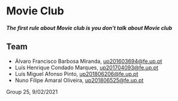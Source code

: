 # Movie Club
##### The first rule about Movie club is you don't talk about Movie club

## Team

* Álvaro Francisco Barbosa Miranda, up201603694@fe.up.pt
* Luís Henrique Condado Marques, up201704093@fe.up.pt
* Luís Miguel Afonso Pinto, up201806206@fe.up.pt
* Nuno Filipe Amaral Oliveira, up201806525@fe.up.pt

Group 25, 9/02/2021
